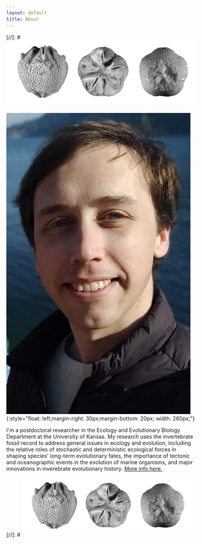 ```yaml
---
layout: default
title: About
---
```



[//]: # <img src="/assets/img/crinoids.png"  style="clear:left: left;margin-left: 1px;margin-bottom: 7px; width: 800px;">

![tpf](/assets/img/me.jpg){:style="float: left;margin-right: 30px;margin-bottom: 20px; width: 260px;"}

I'm a postdoctoral researcher in the Ecology and Evolutionary Biology Department at the University of Kansas. My research uses the invertebrate fossil record to address general issues in ecology and evolution, including the relative roles of stochastic and deterministic ecological forces in shaping species' long-term evolutionary fates, the importance of tectonic and oceanographic events in the evolution of marine organisms, and major innovations in inverebrate evolutionary history. <a href="https://jgsaulsbury.com/projects">More info here.</a>

[//]: # <img src="/assets/img/crinoids.png"  style="clear:left: left;margin-left: 1px;margin-bottom: 7px; width: 450px;">
